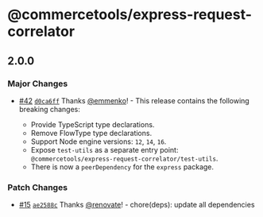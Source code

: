 # @commercetools/express-request-correlator

## 2.0.0

### Major Changes

- [#42](https://github.com/commercetools/express-request-correlator/pull/42) [`d0ca6ff`](https://github.com/commercetools/express-request-correlator/commit/d0ca6ff1f2d897264c07f32ef9d9d6675e4f56df) Thanks [@emmenko](https://github.com/emmenko)! - This release contains the following breaking changes:

  - Provide TypeScript type declarations.
  - Remove FlowType type declarations.
  - Support Node engine versions: `12`, `14`, `16`.
  - Expose `test-utils` as a separate entry point: `@commercetools/express-request-correlator/test-utils`.
  - There is now a `peerDependency` for the `express` package.

### Patch Changes

- [#15](https://github.com/commercetools/express-request-correlator/pull/15) [`ae2588c`](https://github.com/commercetools/express-request-correlator/commit/ae2588c4508e8eeb6947e183561f56fe7e620344) Thanks [@renovate](https://github.com/apps/renovate)! - chore(deps): update all dependencies

